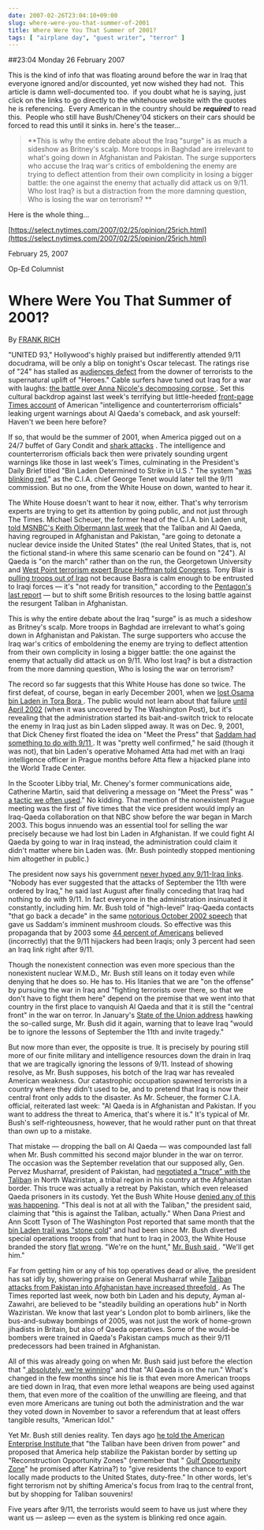```yaml
---
date: 2007-02-26T23:04:10+09:00
slug: where-were-you-that-summer-of-2001
title: Where Were You That Summer of 2001?
tags: [ "airplane day", "guest writer", "terror" ]
---
```


##23:04 Monday 26 February 2007

This is the kind of info that was floating around before the war in Iraq that everyone ignored and/or discounted, yet now wished they had not.  This article is damn well-documented too.  if you doubt what he is saying, just click on the links to go directly to the whitehouse website with the quotes he is referencing.  Every American in the country should be **_required_** to read this.  People who still have Bush/Cheney'04 stickers on their cars should be forced to read this until it sinks in. here's the teaser...




> 

> 
> **This is why the entire debate about the Iraq "surge" is as much a sideshow as Britney's scalp. More troops in Baghdad are irrelevant to what's going down in Afghanistan and Pakistan. The surge supporters who accuse the Iraq war's critics of emboldening the enemy are trying to deflect attention from their own complicity in losing a bigger battle: the one against the enemy that actually did attack us on 9/11. Who lost Iraq? is but a distraction from the more damning question, Who is losing the war on terrorism? **
> 
> 








Here is the whole thing...




[https://select.nytimes.com/2007/02/25/opinion/25rich.html](https://select.nytimes.com/2007/02/25/opinion/25rich.html)







February 25, 2007




Op-Ed Columnist




# Where Were You That Summer of 2001?




By [ FRANK RICH](https://topics.nytimes.com/top/opinion/editorialsandoped/oped/columnists/frankrich/index.html?inline=nyt-per)




"UNITED 93," Hollywood's highly praised but indifferently attended 9/11 docudrama, will be only a blip on tonight's Oscar telecast. The ratings rise of "24" has stalled as [ audiences defect](https://money.cnn.com/magazines/fortune/fortune_archive/2007/02/19/8400166/index.htm) from the downer of terrorists to the supernatural uplift of "Heroes." Cable surfers have tuned out Iraq for a war with laughs: [ the battle over Anna Nicole's decomposing corpse ](https://www.nytimes.com/2007/02/23/us/23smith.html). Set this cultural backdrop against last week's terrifying but little-heeded [ front-page Times account](https://www.nytimes.com/2007/02/19/world/asia/19intel.html) of American "intelligence and counterterrorism officials" leaking urgent warnings about Al Qaeda's comeback, and ask yourself: Haven't we been here before?

If so, that would be the summer of 2001, when America pigged out on a 24/7 buffet of Gary Condit and [ shark attacks](https://select.nytimes.com/search/restricted/article?res=F50A16FA3B550C768EDDA10894D9404482) . The intelligence and counterterrorism officials back then were privately sounding urgent warnings like those in last week's Times, culminating in the President's Daily Brief titled "Bin Laden Determined to Strike in U.S ." The system "[was blinking red](https://www.9-11commission.gov/report/911Report_Ch8.htm)," as the C.I.A. chief George Tenet would later tell the 9/11 commission. But no one, from the White House on down, wanted to hear it.

The White House doesn't want to hear it now, either. That's why terrorism experts are trying to get its attention by going public, and not just through The Times. Michael Scheuer, the former head of the C.I.A. bin Laden unit, [told MSNBC's Keith Olbermann last week](https://www.msnbc.msn.com/id/17240518/) that the Taliban and Al Qaeda, having regrouped in Afghanistan and Pakistan, "are going to detonate a nuclear device inside the United States" (the real United States, that is, not the fictional stand-in where this same scenario can be found on "24"). Al Qaeda is "on the march" rather than on the run, the Georgetown University and [West Point terrorism expert Bruce Hoffman told Congress](https://armedservices.house.gov/pdfs/TUTC021407/Hoffman_Testimony021407.pdf). Tony Blair is [pulling troops out of Iraq](https://www.nytimes.com/2007/02/22/world/middleeast/22blair.html) not because Basra is calm enough to be entrusted to Iraqi forces — it's "not ready for transition," according to the [Pentagon's last report](https://www.defenselink.mil/pubs/pdfs/9010Quarterly-Report-20061216.pdf) — but to shift some British resources to the losing battle against the resurgent Taliban in Afghanistan.

This is why the entire debate about the Iraq "surge" is as much a sideshow as Britney's scalp. More troops in Baghdad are irrelevant to what's going down in Afghanistan and Pakistan. The surge supporters who accuse the Iraq war's critics of emboldening the enemy are trying to deflect attention from their own complicity in losing a bigger battle: the one against the enemy that actually did attack us on 9/11. Who lost Iraq? is but a distraction from the more damning question, Who is losing the war on terrorism?

The record so far suggests that this White House has done so twice. The first defeat, of course, began in early December 2001, when we [ lost Osama bin Laden in Tora Bora ](https://www.nytimes.com/2005/09/11/magazine/11TORABORA.html). The public would not learn about that failure [ until April 2002](https://www.washingtonpost.com/ac2/wp-dyn/A62618-2002Apr16) (when it was uncovered by The Washington Post), but it's revealing that the administration started its bait-and-switch trick to relocate the enemy in Iraq just as bin Laden slipped away. It was on Dec. 9, 2001, that Dick Cheney first floated the idea on "Meet the Press" that [Saddam had something to do with 9/11 ](https://www.whitehouse.gov/vicepresident/news-speeches/speeches/vp20011209.html). It was "pretty well confirmed," he said (though it was not), that bin Laden's operative Mohamed Atta had met with an Iraqi intelligence officer in Prague months before Atta flew a hijacked plane into the World Trade Center.

In the Scooter Libby trial, Mr. Cheney's former communications aide, Catherine Martin, said that delivering a message on "Meet the Press" was "[ a tactic we often used](https://www.washingtonpost.com/wp-dyn/content/article/2007/01/25/AR2007012501951.html)." No kidding. That mention of the nonexistent Prague meeting was the first of five times that the vice president would imply an Iraq-Qaeda collaboration on that NBC show before the war began in March 2003. This bogus innuendo was an essential tool for selling the war precisely because we had lost bin Laden in Afghanistan. If we could fight Al Qaeda by going to war in Iraq instead, the administration could claim it didn't matter where bin Laden was. (Mr. Bush pointedly stopped mentioning him altogether in public.)

The president now says his government [never hyped any 9/11-Iraq links](https://www.whitehouse.gov/news/releases/2006/08/20060821.html). "Nobody has ever suggested that the attacks of September the 11th were ordered by Iraq," he said last August after finally conceding that Iraq had nothing to do with 9/11. In fact everyone in the administration insinuated it constantly, including him. Mr. Bush told of "high-level" Iraq-Qaeda contacts "that go back a decade" in the same [notorious October 2002 speech](https://www.whitehouse.gov/news/releases/2002/10/20021007-8.html) that gave us Saddam's imminent mushroom clouds. So effective was this propaganda that by 2003 some [44 percent of Americans](https://www.csmonitor.com/2003/0314/p02s01-woiq.html) believed (incorrectly) that the 9/11 hijackers had been Iraqis; only 3 percent had seen an Iraq link right after 9/11.

Though the nonexistent connection was even more specious than the nonexistent nuclear W.M.D., Mr. Bush still leans on it today even while denying that he does so. He has to. His litanies that we are "on the offense" by pursuing the war in Iraq and "fighting terrorists over there, so that we don't have to fight them here" depend on the premise that we went into that country in the first place to vanquish Al Qaeda and that it is still the "central front" in the war on terror. In January's [State of the Union address](https://www.whitehouse.gov/news/releases/2007/01/20070123-2.html) hawking the so-called surge, Mr. Bush did it again, warning that to leave Iraq "would be to ignore the lessons of September the 11th and invite tragedy."

But now more than ever, the opposite is true. It is precisely by pouring still more of our finite military and intelligence resources down the drain in Iraq that we are tragically ignoring the lessons of 9/11. Instead of showing resolve, as Mr. Bush supposes, his botch of the Iraq war has revealed American weakness. Our catastrophic occupation spawned terrorists in a country where they didn't used to be, and to pretend that Iraq is now their central front only adds to the disaster. As Mr. Scheuer, the former C.I.A. official, reiterated last week: "Al Qaeda is in Afghanistan and Pakistan. If you want to address the threat to America, that's where it is." It's typical of Mr. Bush's self-righteousness, however, that he would rather punt on that threat than own up to a mistake.

That mistake — dropping the ball on Al Qaeda — was compounded last fall when Mr. Bush committed his second major blunder in the war on terror. The occasion was the September revelation that our supposed ally, Gen. Pervez Musharraf, president of Pakistan, had [negotiated a "truce" with the Taliban](https://select.nytimes.com/search/restricted/article?res=F20B13FA3D550C758CDDA00894DE404482) in North Waziristan, a tribal region in his country at the Afghanistan border. This truce was actually a retreat by Pakistan, which even released Qaeda prisoners in its custody. Yet the Bush White House [ denied any of this was happening](https://www.whitehouse.gov/news/releases/2006/09/20060922.html). "This deal is not at all with the Taliban," the president said, claiming that "this is against the Taliban, actually." When Dana Priest and Ann Scott Tyson of The Washington Post reported that same month that the [bin Laden trail was "stone cold](https://www.washingtonpost.com/wp-dyn/content/article/2006/09/09/AR2006090901105.html)" and had been since Mr. Bush diverted special operations troops from that hunt to Iraq in 2003, the White House branded the story [flat wrong](https://www.whitehouse.gov/news/releases/2006/09/20060910-1.html). "We're on the hunt," [  Mr. Bush said ](https://transcripts.cnn.com/TRANSCRIPTS/0609/20/sitroom.01.html). "We'll get him."

Far from getting him or any of his top operatives dead or alive, the president has sat idly by, showering praise on General Musharraf while [  Taliban attacks from Pakistan into Afghanistan have increased threefold ](https://www.nytimes.com/2007/01/16/world/asia/16cnd-gates.html). As The Times reported last week, now both bin Laden and his deputy, Ayman al-Zawahri, are believed to be "steadily building an operations hub" in North Waziristan. We know that last year's London plot to bomb airliners, like the bus-and-subway bombings of 2005, was not just the work of home-grown jihadists in Britain, but also of Qaeda operatives. Some of the would-be bombers were trained in Qaeda's Pakistan camps much as their 9/11 predecessors had been trained in Afghanistan.

All of this was already going on when Mr. Bush said just before the election that "[  absolutely, we're winning](https://www.whitehouse.gov/news/releases/2006/10/20061025.html)" and that "Al Qaeda is on the run." What's changed in the few months since his lie is that even more American troops are tied down in Iraq, that even more lethal weapons are being used against them, that even more of the coalition of the unwilling are fleeing, and that even more Americans are tuning out both the administration and the war they voted down in November to savor a referendum that at least offers tangible results, "American Idol."

Yet Mr. Bush still denies reality. Ten days ago [he told the American Enterprise Institute ](https://www.whitehouse.gov/news/releases/2007/02/20070215-1.html) that "the Taliban have been driven from power" and proposed that America help stabilize the Pakistan border by setting up "Reconstruction Opportunity Zones" (remember that " [  Gulf Opportunity Zone](https://www.whitehouse.gov/news/releases/2005/09/20050915-8.html)" he promised after Katrina?) to "give residents the chance to export locally made products to the United States, duty-free." In other words, let's fight terrorism not by shifting America's focus from Iraq to the central front, but by shopping for Taliban souvenirs!

Five years after 9/11, the terrorists would seem to have us just where they want us — asleep — even as the system is blinking red once again.



